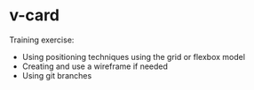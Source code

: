 # v-card

Training exercise:
* Using positioning techniques using the grid or flexbox model
* Creating and use a wireframe if needed
* Using git branches
